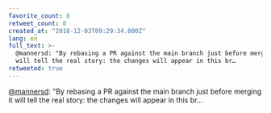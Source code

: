 ```yaml
---
favorite_count: 0
retweet_count: 0
created_at: "2018-12-03T09:29:34.000Z"
lang: en
full_text: >-
  @mannersd: "By rebasing a PR against the main branch just before merging it
  will tell the real story: the changes will appear in this br…
retweeted: true
---
```


[@mannersd](https://twitter.com/mannersd): "By rebasing a PR against the main
branch just before merging it will tell the real story: the changes will appear
in this br…
